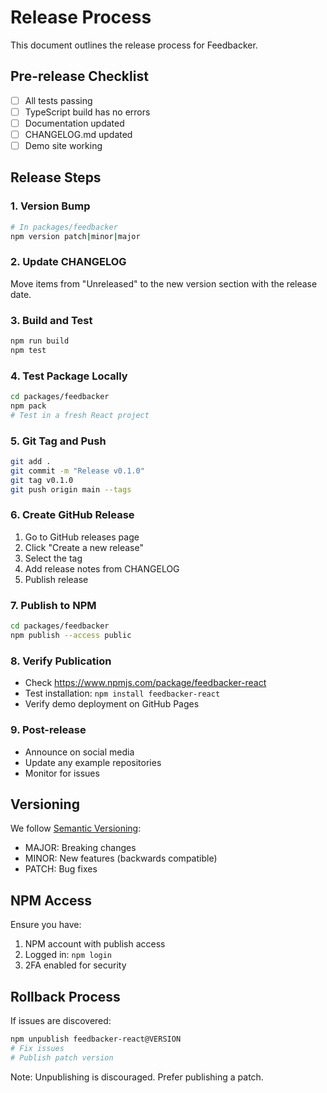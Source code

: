 # Release Process

This document outlines the release process for Feedbacker.

## Pre-release Checklist

- [ ] All tests passing
- [ ] TypeScript build has no errors
- [ ] Documentation updated
- [ ] CHANGELOG.md updated
- [ ] Demo site working

## Release Steps

### 1. Version Bump
```bash
# In packages/feedbacker
npm version patch|minor|major
```

### 2. Update CHANGELOG
Move items from "Unreleased" to the new version section with the release date.

### 3. Build and Test
```bash
npm run build
npm test
```

### 4. Test Package Locally
```bash
cd packages/feedbacker
npm pack
# Test in a fresh React project
```

### 5. Git Tag and Push
```bash
git add .
git commit -m "Release v0.1.0"
git tag v0.1.0
git push origin main --tags
```

### 6. Create GitHub Release
1. Go to GitHub releases page
2. Click "Create a new release"
3. Select the tag
4. Add release notes from CHANGELOG
5. Publish release

### 7. Publish to NPM
```bash
cd packages/feedbacker
npm publish --access public
```

### 8. Verify Publication
- Check https://www.npmjs.com/package/feedbacker-react
- Test installation: `npm install feedbacker-react`
- Verify demo deployment on GitHub Pages

### 9. Post-release
- Announce on social media
- Update any example repositories
- Monitor for issues

## Versioning

We follow [Semantic Versioning](https://semver.org/):
- MAJOR: Breaking changes
- MINOR: New features (backwards compatible)
- PATCH: Bug fixes

## NPM Access

Ensure you have:
1. NPM account with publish access
2. Logged in: `npm login`
3. 2FA enabled for security

## Rollback Process

If issues are discovered:
```bash
npm unpublish feedbacker-react@VERSION
# Fix issues
# Publish patch version
```

Note: Unpublishing is discouraged. Prefer publishing a patch.